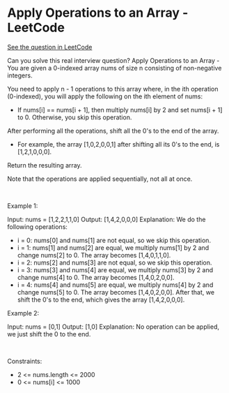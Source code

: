 # Apply Operations to an Array - LeetCode
[See the question in LeetCode](https://leetcode.com/problems/apply-operations-to-an-array/submissions/1559095126/?envType=daily-question&envId=2025-03-01)

Can you solve this real interview question? Apply Operations to an Array - You are given a 0-indexed array nums of size n consisting of non-negative integers.

You need to apply n - 1 operations to this array where, in the ith operation (0-indexed), you will apply the following on the ith element of nums:

 * If nums[i] == nums[i + 1], then multiply nums[i] by 2 and set nums[i + 1] to 0. Otherwise, you skip this operation.

After performing all the operations, shift all the 0's to the end of the array.

 * For example, the array [1,0,2,0,0,1] after shifting all its 0's to the end, is [1,2,1,0,0,0].

Return the resulting array.

Note that the operations are applied sequentially, not all at once.

 

Example 1:


Input: nums = [1,2,2,1,1,0]
Output: [1,4,2,0,0,0]
Explanation: We do the following operations:
- i = 0: nums[0] and nums[1] are not equal, so we skip this operation.
- i = 1: nums[1] and nums[2] are equal, we multiply nums[1] by 2 and change nums[2] to 0. The array becomes [1,4,0,1,1,0].
- i = 2: nums[2] and nums[3] are not equal, so we skip this operation.
- i = 3: nums[3] and nums[4] are equal, we multiply nums[3] by 2 and change nums[4] to 0. The array becomes [1,4,0,2,0,0].
- i = 4: nums[4] and nums[5] are equal, we multiply nums[4] by 2 and change nums[5] to 0. The array becomes [1,4,0,2,0,0].
After that, we shift the 0's to the end, which gives the array [1,4,2,0,0,0].


Example 2:


Input: nums = [0,1]
Output: [1,0]
Explanation: No operation can be applied, we just shift the 0 to the end.


 

Constraints:

 * 2 <= nums.length <= 2000
 * 0 <= nums[i] <= 1000
